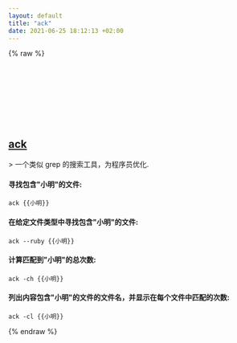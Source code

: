```yaml
---
layout: default
title: "ack"
date: 2021-06-25 18:12:13 +02:00
---
```

{% raw %}
<h2 id="ack">
  <a href="/zh/common/ack.html">ack</a> <a href="#ack"><svg class="icon">
    <use href="/assets/images/unicode_sprite.svg#link" />
  </svg></a>
</h2>
> 一个类似 grep 的搜索工具，为程序员优化.

#### 寻找包含"小明"的文件:
```shell
ack {{小明}}
```
#### 在给定文件类型中寻找包含"小明"的文件:
```shell
ack --ruby {{小明}}
```
#### 计算匹配到"小明"的总次数:
```shell
ack -ch {{小明}}
```
#### 列出内容包含"小明"的文件的文件名，并显示在每个文件中匹配的次数:
```shell
ack -cl {{小明}}
```
{% endraw %}